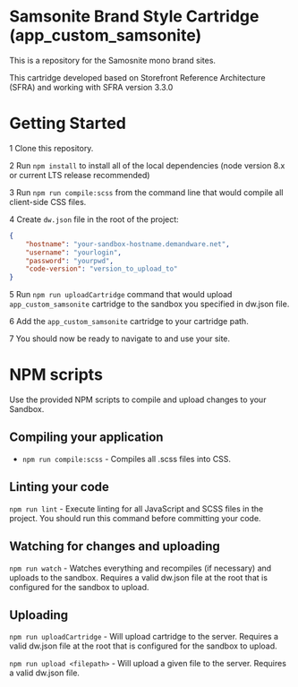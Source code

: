 # Samsonite Brand Style Cartridge (app_custom_samsonite)

This is a repository for the Samosnite mono brand sites.

This cartridge developed based on Storefront Reference Architecture (SFRA) and working with SFRA version 3.3.0


# Getting Started

1 Clone this repository.

2 Run `npm install` to install all of the local dependencies (node version 8.x or current LTS release recommended)

3 Run `npm run compile:scss` from the command line that would compile all client-side CSS files.

4 Create `dw.json` file in the root of the project:
```json
{
    "hostname": "your-sandbox-hostname.demandware.net",
    "username": "yourlogin",
    "password": "yourpwd",
    "code-version": "version_to_upload_to"
}
```

5 Run `npm run uploadCartridge` command that would upload `app_custom_samsonite` cartridge to the sandbox you specified in dw.json file.

6 Add the `app_custom_samsonite` cartridge to your cartridge path.

7 You should now be ready to navigate to and use your site.


# NPM scripts
Use the provided NPM scripts to compile and upload changes to your Sandbox.

## Compiling your application

* `npm run compile:scss` - Compiles all .scss files into CSS.

## Linting your code

`npm run lint` - Execute linting for all JavaScript and SCSS files in the project. You should run this command before committing your code.

## Watching for changes and uploading

`npm run watch` - Watches everything and recompiles (if necessary) and uploads to the sandbox. Requires a valid dw.json file at the root that is configured for the sandbox to upload.

## Uploading

`npm run uploadCartridge` - Will upload cartridge to the server. Requires a valid dw.json file at the root that is configured for the sandbox to upload.

`npm run upload <filepath>` - Will upload a given file to the server. Requires a valid dw.json file.
